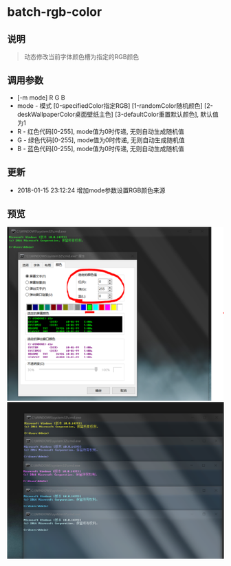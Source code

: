 # batch-rgb-color

## 说明
> 动态修改当前字体颜色槽为指定的RGB颜色


## 调用参数
* [-m mode] R G B 
* mode - 模式 [0-specifiedColor指定RGB] [1-randomColor随机颜色] [2-deskWallpaperColor桌面壁纸主色] [3-defaultColor重置默认颜色], 默认值为1
* R - 红色代码[0-255], mode值为0时传递, 无则自动生成随机值
* G - 绿色代码[0-255], mode值为0时传递, 无则自动生成随机值
* B - 蓝色代码[0-255], mode值为0时传递, 无则自动生成随机值


## 更新
* 2018-01-15 23:12:24 增加mode参数设置RGB颜色来源


## 预览
<div align=center><img src="https://github.com/bjc5233/batch-rgb-color/raw/master/resources/colorTable.png"/></div>
<div align=center><img src="https://github.com/bjc5233/batch-rgb-color/raw/master/resources/demo.png"/></div>